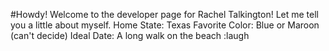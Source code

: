 #Howdy!
Welcome to the developer page for Rachel Talkington!
Let me tell you a little about myself.
Home State: Texas
Favorite Color: Blue or Maroon (can't decide)
Ideal Date: A long walk on the beach :laugh

